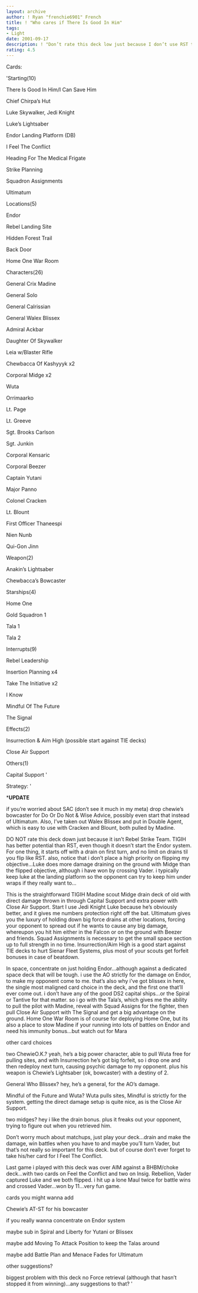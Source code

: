 ```yaml
---
layout: archive
author: ! Ryan "frenchie6901" French
title: ! "Who cares if There Is Good In Him"
tags:
- Light
date: 2001-09-17
description: ! "Don’t rate this deck low just because I don’t use RST to drain on Endor  TIGIH has the bonus of coming out strong without a drain limit.  Throw in Close Air Support and Capital Support..."
rating: 4.5
---
```

Cards: 

'Starting(10)

There Is Good In Him/I Can Save Him

Chief Chirpa’s Hut

Luke Skywalker, Jedi Knight

Luke’s Lightsaber

Endor Landing Platform (DB)

I Feel The Conflict

Heading For The Medical Frigate

Strike Planning

Squadron Assignments

Ultimatum


Locations(5)

Endor

Rebel Landing Site

Hidden Forest Trail

Back Door

Home One War Room


Characters(26)

General Crix Madine

General Solo

General Calrissian

General Walex Blissex

Admiral Ackbar

Daughter Of Skywalker

Leia w/Blaster Rifle

Chewbacca Of Kashyyyk x2

Corporal Midge x2

Wuta

Orrimaarko

Lt. Page

Lt. Greeve

Sgt. Brooks Carlson

Sgt. Junkin

Corporal Kensaric

Corporal Beezer

Captain Yutani

Major Panno

Colonel Cracken

Lt. Blount

First Officer Thaneespi

Nien Nunb

Qui-Gon Jinn


Weapon(2)

Anakin’s Lightsaber

Chewbacca’s Bowcaster


Starships(4)

Home One

Gold Squadron 1

Tala 1

Tala 2


Interrupts(9)

Rebel Leadership

Insertion Planning x4

Take The Initiative x2

I Know

Mindful Of The Future

The Signal


Effects(2)

Insurrection & Aim High (possible start against TIE decks)

Close Air Support


Others(1)

Capital Support '

Strategy: '

*******UPDATE******

if you’re worried about SAC (don’t see it much in my meta) drop chewie’s bowcaster for Do Or Do Not & Wise Advice, possibly even start that instead of Ultimatum.  Also, I’ve taken out Walex Blissex and put in Double Agent, which is easy to use with Cracken and Blount, both pulled by Madine.


DO NOT rate this deck down just because it isn’t Rebel Strike Team.  TIGIH has better potential than RST, even though it doesn’t start the Endor system. For one thing, it starts off with a drain on first turn, and no limit on drains til you flip like RST.  also, notice that i don’t place a high priority on flipping my objective...Luke does more damage draining on the ground with Midge than the flipped objective, although i have won by crossing Vader.  i typically keep luke at the landing platform so the opponent can try to keep him under wraps if they really want to...


This is the straightforward TIGIH Madine scout Midge drain deck of old with direct damage thrown in through Capital Support and extra power with Close Air Support.  Start I use Jedi Knight Luke because he’s obviously better, and it gives me numbers protection right off the bat.  Ultimatum gives you the luxury of holding down big force drains at other locations, forcing your opponent to spread out if he wants to cause any big damage, whereupon you hit him either in the Falcon or on the ground with Beezer and friends.  Squad Assignments is necessary to get the small space section up to full strength in no time.  Insurrection/Aim High is a good start against TIE decks to hurt Sienar Fleet Systems, plus most of your scouts get forfeit bonuses in case of beatdown.  


In space, concentrate on just holding Endor...although against a dedicated space deck that will be tough.  i use the AO strictly for the damage on Endor, to make my opponent come to me.  that’s also why i’ve got blissex in here, the single most maligned card choice in the deck, and the first one that’ll ever come out.  i don’t have any of the good DS2 capital ships...or the Spiral or Tantive for that matter.  so i go with the Tala’s, which gives me the ability to pull the pilot with Madine, reveal with Squad Assigns for the fighter, then pull Close Air Support with The Signal and get a big advantage on the ground.  Home One War Room is of course for deploying Home One, but its also a place to stow Madine if your running into lots of battles on Endor and need his immunity bonus...but watch out for Mara


other card choices

two ChewieO.K.?  yeah, he’s a big power character, able to pull Wuta free for pulling sites, and with Insurrection he’s got big forfeit, so i drop one and then redeploy next turn, causing psychic damage to my opponent.  plus his weapon is Chewie’s Lightsaber (ok, bowcaster) with a destiny of 2.


General Who Blissex? hey, he’s a general, for the AO’s damage.


Mindful of the Future and Wuta?  Wuta pulls sites, Mindful is strictly for the system.  getting the direct damage setup is quite nice, as is the Close Air Support.


two midges? hey i like the drain bonus. plus it freaks out your opponent, trying to figure out when you retrieved him.


Don’t worry much about matchups, just play your deck...drain and make the damage, win battles when you have to and maybe you’ll turn Vader, but that’s not really so important for this deck.  but of course don’t ever forget to take his/her card for I Feel The Conflict.


Last game i played with this deck was over AIM against a BHBM/choke deck...with two cards on Feel the Conflict and two on Insig. Rebellion, Vader captured Luke and we both flipped.  i hit up a lone Maul twice for battle wins and crossed Vader...won by 11...very fun game.


cards you might wanna add

Chewie’s AT-ST for his bowcaster

if you really wanna concentrate on Endor system

maybe sub in Spiral and Liberty for Yutani or Blissex

maybe add Moving To Attack Position to keep the Talas around

maybe add Battle Plan and Menace Fades for Ultimatum

other suggestions?


biggest problem with this deck no Force retrieval (although that hasn’t stopped it from winning)...any suggestions to that?   '